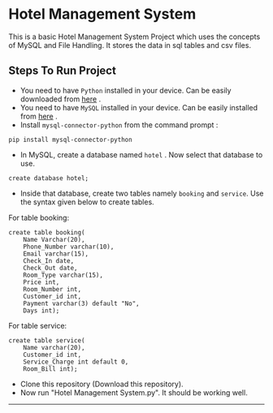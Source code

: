 # Hotel Management System

This is a basic Hotel  Management System Project which uses the concepts of MySQL and File Handling. It stores the data in sql tables and csv files.


## Steps To Run Project

- You need to have `Python` installed in your device. Can be easily downloaded from [here](https://www.python.org/downloads/) .
- You need to have `MySQL` installed in your device. Can be easily installed from [here](https://dev.mysql.com/downloads/mysql/) .
- Install `mysql-connector-python` from the command prompt : 
```
pip install mysql-connector-python
```
- In MySQL, create a database named `hotel` . Now select that database to use. 
```
create database hotel;
```
- Inside that database, create two tables namely `booking` and `service`. Use the syntax given below to create tables.

For table booking:
```
create table booking(
    Name Varchar(20),
    Phone_Number varchar(10),
    Email varchar(15),
    Check_In date,
    Check_Out date,
    Room_Type varchar(15),
    Price int,
    Room_Number int,
    Customer_id int,
    Payment varchar(3) default "No",
    Days int);
```
For table service:
```
create table service(
    Name varchar(20),
    Customer_id int,
    Service_Charge int default 0,
    Room_Bill int);
```
- Clone this repository (Download this repository).
- Now run "Hotel Management System.py". It should be working well.

<hr>
